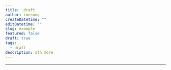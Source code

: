 ```yaml
---
title: _draft
author: imesong
createDatetime: ""
editDatetime: ""
slug: example
featured: false
draft: true
tags:
  - draft
description: sth more
---
```


---
